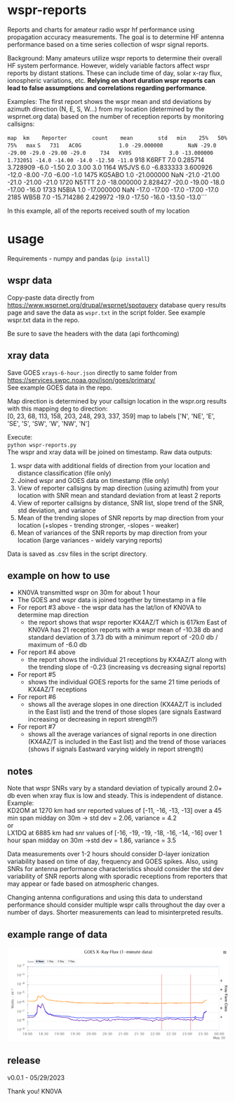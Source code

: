 # wspr-reports
Reports and charts for amateur radio wspr hf performance using propagation accuracy measurements. The goal is to determine HF antenna performance based on a time series collection of wspr signal reports. 

Background: Many amateurs utilize wspr reports to determine their overall HF system performance. However, widely variable factors affect wspr reports by distant stations. These can include time of day, solar x-ray flux, ionospheric variations, etc. 
**Relying on short duration wspr reports can lead to false assumptions and correlations regarding performance**.

Examples: 
The first report shows the wspr mean and std deviations by azimuth direction (N, E, S, W...) from my location (determined by the wsprnet.org data) based on the number of reception reports by monitoring callsigns:
 
`map  km    Reporter        count    mean        std   min    25%   50%    75%   max`
`S   731   AC0G            1.0 -29.000000        NaN -29.0 -29.00 -29.0 -29.00 -29.0`
`    734   KV0S            3.0 -13.000000   1.732051 -14.0 -14.00 -14.0 -12.50 -11.0`
    918   K6RFT           7.0   0.285714   3.728909  -6.0  -1.50   2.0   3.00   3.0
    1164  W5JVS           6.0  -6.833333   3.600926 -12.0  -8.00  -7.0  -6.00  -1.0
    1475  KG5ABO          1.0 -21.000000        NaN -21.0 -21.00 -21.0 -21.00 -21.0
    1720  N5TTT           2.0 -18.000000   2.828427 -20.0 -19.00 -18.0 -17.00 -16.0
    1733  N5BIA           1.0 -17.000000        NaN -17.0 -17.00 -17.0 -17.00 -17.0
    2185  WB5B            7.0 -15.714286   2.429972 -19.0 -17.50 -16.0 -13.50 -13.0```

In this example, all of the reports received south of my location 


# usage
Requirements - numpy and pandas  (`pip install`)

## wspr data
Copy-paste data directly from https://www.wsprnet.org/drupal/wsprnet/spotquery database query results page and save the data as `wspr.txt` in the script folder. See example wspr.txt data in the repo. 

Be sure to save the headers with the data (api forthcoming)  

## xray data
Save GOES `xrays-6-hour.json` directly to same folder from https://services.swpc.noaa.gov/json/goes/primary/  
See example GOES data in the repo. 


Map direction is determined by your callsign location in the wspr.org results with this mapping deg to direction:  
[0, 23, 68, 113, 158, 203, 248, 293, 337, 359] map to labels ['N', 'NE', 'E', 'SE', 'S', 'SW', 'W', 'NW', 'N']

Execute:  
`python wspr-reports.py`    
The wspr and xray data will be joined on timestamp. Raw data outputs:
1. wspr data with additional fields of direction from your location and distance classification (file only)
2. Joined wspr and GOES data on timestamp (file only)
3. View of reporter callsigns by map direction (using azimuth) from your location with SNR mean and standard deviation from at least 2 reports
4. View of reporter callsigns by distance, SNR list, slope trend of the SNR, std deviation, and variance
5. Mean of the trending slopes of SNR reports by map direction from your location (+slopes - trending stronger, -slopes - weaker)
6. Mean of variances of the SNR reports by map direction from your location (large variances - widely varying reports)

Data is saved as .csv files in the script directory.

## example on how to use
 - KN0VA transmitted wspr on 30m for about 1 hour 
 - The GOES and wspr data is joined together by timestamp in a file
 - For report #3 above - the wspr data has the lat/lon of KN0VA to determine map direction
    - the report shows that wspr reporter KX4AZ/T which is 617km East of KN0VA has 21 reception reports with a wspr mean of -10.38 db and standard deviation of 3.73 db with a minimum report of -20.0 db / maximum of -6.0 db
 - For report #4 above 
    - the report shows the individual 21 receptions by KX4AZ/T along with the trending slope of -0.23 (increasing vs decreasing signal reports)
 - For report #5
    - shows the individual GOES reports for the same 21 time periods of KX4AZ/T receptions
 - For report #6
    - shows all the average slopes in one direction (KX4AZ/T is included in the East list) and the trend of those slopes (are signals Eastward increasing or decreasing in report strength?)
 - For report #7
    - shows all the average variances of signal reports in one direction (KX4AZ/T is included in the East list) and the trend of those variaces (shows if signals Eastward varying widely in report strength)


## notes
Note that wspr SNRs vary by a standard deviation of typically around 2.0+ db even when xray flux is low and steady. This is independent of distance. Example:  
KD2OM at 1270 km had snr reported values of [-11, -16, -13, -13] over a 45 min span midday on 30m -> std dev = 2.06,  variance = 4.2   
or   
LX1DQ at 6885 km had snr values of [-16, -19, -19, -18, -16, -14, -16] over 1 hour span midday on 30m ->std dev = 1.86, variance = 3.5  

Data measurements over 1-2 hours should consider D-layer ionization variability based on time of day, frequency and GOES spikes. Also, using SNRs for antenna performance characteristics should consider the std dev variability of SNR reports along with sporadic receptions from reporters that may appear or fade based on atmospheric changes. 

Changing antenna configurations and using this data to understand performance should consider multiple wspr calls throughout the day over a number of days. Shorter measurements can lead to misinterpreted results.

## example range of data
![GOES data range for example](goes-data-range.png)


## release
v0.0.1 - 05/29/2023

Thank you!  KN0VA
